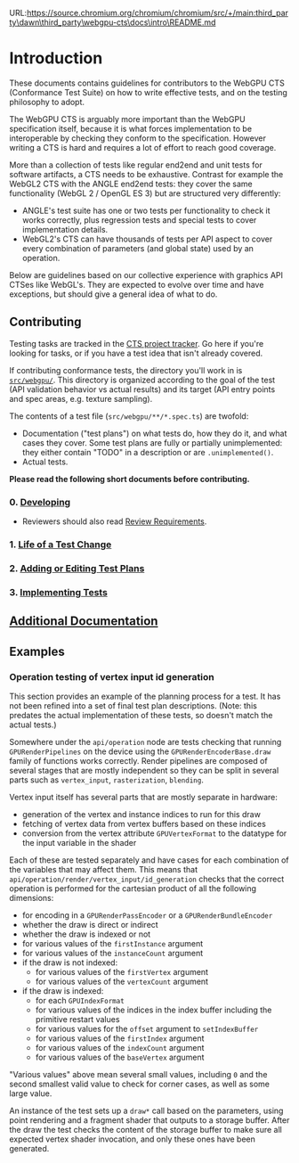 URL:https://source.chromium.org/chromium/chromium/src/+/main:third_party\dawn\third_party\webgpu-cts\docs\intro\README.md
# Introduction

These documents contains guidelines for contributors to the WebGPU CTS (Conformance Test Suite)
on how to write effective tests, and on the testing philosophy to adopt.

The WebGPU CTS is arguably more important than the WebGPU specification itself, because
it is what forces implementation to be interoperable by checking they conform to the specification.
However writing a CTS is hard and requires a lot of effort to reach good coverage.

More than a collection of tests like regular end2end and unit tests for software artifacts, a CTS
needs to be exhaustive. Contrast for example the WebGL2 CTS with the ANGLE end2end tests: they
cover the same functionality (WebGL 2 / OpenGL ES 3) but are structured very differently:

- ANGLE's test suite has one or two tests per functionality to check it works correctly, plus
  regression tests and special tests to cover implementation details.
- WebGL2's CTS can have thousands of tests per API aspect to cover every combination of
  parameters (and global state) used by an operation.

Below are guidelines based on our collective experience with graphics API CTSes like WebGL's.
They are expected to evolve over time and have exceptions, but should give a general idea of what
to do.

## Contributing

Testing tasks are tracked in the [CTS project tracker](https://github.com/orgs/gpuweb/projects/3).
Go here if you're looking for tasks, or if you have a test idea that isn't already covered.

If contributing conformance tests, the directory you'll work in is [`src/webgpu/`](../src/webgpu/).
This directory is organized according to the goal of the test (API validation behavior vs
actual results) and its target (API entry points and spec areas, e.g. texture sampling).

The contents of a test file (`src/webgpu/**/*.spec.ts`) are twofold:

- Documentation ("test plans") on what tests do, how they do it, and what cases they cover.
  Some test plans are fully or partially unimplemented:
  they either contain "TODO" in a description or are `.unimplemented()`.
- Actual tests.

**Please read the following short documents before contributing.**

### 0. [Developing](developing.md)

- Reviewers should also read [Review Requirements](../reviews.md).

### 1. [Life of a Test Change](life_of.md)

### 2. [Adding or Editing Test Plans](plans.md)

### 3. [Implementing Tests](tests.md)

## [Additional Documentation](../)

## Examples

### Operation testing of vertex input id generation

This section provides an example of the planning process for a test.
It has not been refined into a set of final test plan descriptions.
(Note: this predates the actual implementation of these tests, so doesn't match the actual tests.)

Somewhere under the `api/operation` node are tests checking that running `GPURenderPipelines` on
the device using the `GPURenderEncoderBase.draw` family of functions works correctly. Render
pipelines are composed of several stages that are mostly independent so they can be split in
several parts such as `vertex_input`, `rasterization`, `blending`.

Vertex input itself has several parts that are mostly separate in hardware:

- generation of the vertex and instance indices to run for this draw
- fetching of vertex data from vertex buffers based on these indices
- conversion from the vertex attribute `GPUVertexFormat` to the datatype for the input variable
  in the shader

Each of these are tested separately and have cases for each combination of the variables that may
affect them. This means that `api/operation/render/vertex_input/id_generation` checks that the
correct operation is performed for the cartesian product of all the following dimensions:

- for encoding in a `GPURenderPassEncoder` or a `GPURenderBundleEncoder`
- whether the draw is direct or indirect
- whether the draw is indexed or not
- for various values of the `firstInstance` argument
- for various values of the `instanceCount` argument
- if the draw is not indexed:
    - for various values of the `firstVertex` argument
    - for various values of the `vertexCount` argument
- if the draw is indexed:
    - for each `GPUIndexFormat`
    - for various values of the indices in the index buffer including the primitive restart values
    - for various values for the `offset` argument to `setIndexBuffer`
    - for various values of the `firstIndex` argument
    - for various values of the `indexCount` argument
    - for various values of the `baseVertex` argument

"Various values" above mean several small values, including `0` and the second smallest valid
value to check for corner cases, as well as some large value.

An instance of the test sets up a `draw*` call based on the parameters, using point rendering and
a fragment shader that outputs to a storage buffer. After the draw the test checks the content of
the storage buffer to make sure all expected vertex shader invocation, and only these ones have
been generated.
